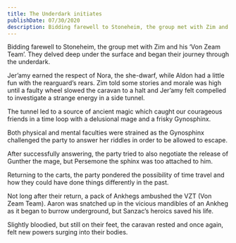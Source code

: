 ```yaml
---
title: The Underdark initiates
publishDate: 07/30/2020
description: Bidding farewell to Stoneheim, the group met with Zim and his ‘Von Zeam Team’. They delved deep under the surface and began their journey through the underdark.
---
```


Bidding farewell to Stoneheim, the group met with Zim and his ‘Von Zeam Team’. They delved deep under the surface and began their journey through the underdark.

Jer’amy earned the respect of Nora, the she-dwarf, while Aldon had a little fun with the rearguard’s rears. Zim told some stories and morale was high until a faulty wheel slowed the caravan to a halt and Jer’amy felt compelled to investigate a strange energy in a side tunnel.

The tunnel led to a source of ancient magic which caught our courageous friends in a time loop with a delusional mage and a frisky Gynosphinx.

Both physical and mental faculties were strained as the Gynosphinx challenged the party to answer her riddles in order to be allowed to escape.

After successfully answering, the party tried to also negotiate the release of Gunther the mage, but Persemone the sphinx was too attached to him.

Returning to the carts, the party pondered the possibility of time travel and how they could have done things differently in the past.

Not long after their return, a pack of Ankhegs ambushed the VZT (Von Zeam Team). Aaron was snatched up in the vicious mandibles of an Ankheg as it began to burrow underground, but Sanzac’s heroics saved his life.

Slightly bloodied, but still on their feet, the caravan rested and once again, felt new powers surging into their bodies.
